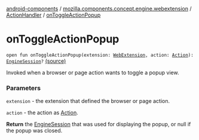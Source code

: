 [android-components](../../index.md) / [mozilla.components.concept.engine.webextension](../index.md) / [ActionHandler](index.md) / [onToggleActionPopup](./on-toggle-action-popup.md)

# onToggleActionPopup

`open fun onToggleActionPopup(extension: `[`WebExtension`](../-web-extension/index.md)`, action: `[`Action`](../-action/index.md)`): `[`EngineSession`](../../mozilla.components.concept.engine/-engine-session/index.md)`?` [(source)](https://github.com/mozilla-mobile/android-components/blob/master/components/concept/engine/src/main/java/mozilla/components/concept/engine/webextension/WebExtension.kt#L197)

Invoked when a browser or page action wants to toggle a popup view.

### Parameters

`extension` - the extension that defined the browser or page action.

`action` - the action as [Action](../-action/index.md).

**Return**
the [EngineSession](../../mozilla.components.concept.engine/-engine-session/index.md) that was used for displaying the popup,
or null if the popup was closed.


